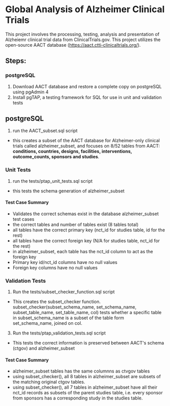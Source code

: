 # Global Analysis of Alzheimer Clinical Trials

This project involves the processing, testing, analysis and presentation of Alzheiemr clinical trial data from ClinicalTrials.gov. This project utilizes the open-source AACT database (https://aact.ctti-clinicaltrials.org/).

## Steps:

### postgreSQL
1. Download AACT database and restore a complete copy on postgreSQL using pgAdmin 4
2. Install pgTAP, a testing framework for SQL for use in unit and validation tests

## postgreSQL

1. run the AACT_subset.sql script
  - this creates a subset of the AACT database for Alzheimer-only clinical trials called alzheimer_subset, and focuses on 8/52 tables from AACT: **conditions, countries, designs, facilities, interventions, outcome_counts, sponsors and studies**.

### Unit Tests

1. run the tests/ptap_unit_tests.sql script
  - this tests the schema generation of alzheimer_subset
   
#### Test Case Summary

  - Validates the correct schemas exist in the database
alzheimer_subset test cases
  - the correct tables and number of tables exist (8 tables total)
  - all tables have the correct primary key (nct_id for studies table, id for the rest)
  - all tables have the correct foreign key (N/A for studies table, nct_id for the rest)
  - in alzheimer_subset, each table has the nct_id column to act as the foreign key
  - Primary key id/nct_id columns have no null values
  - Foreign key columns have no null values

### Validation Tests

1. Run the tests/subset_checker_function.sql script
- This creates the subset_checker function. subset_checker(subset_schema_name, set_schema_name, subset_table_name, set_table_name, col) tests whether a specific table in subset_schema_name is a subset of the table form set_schema_name, joined on col. 
3. Run the tests/ptap_validation_tests.sql script
- This tests the correct information is preserved between AACT's schema (ctgov) and alzheimer_subset
 
#### Test Case Summary

- alzheimer_subset tables has the same columnns as ctvgov tables
- using subset_checker(), all 8 tables in alzheimer_subset are subsets of the matching original ctgov tables.
- using subset_checker(), all 7 tables in alzheimer_subset have all their nct_id records as subsets of the parent studies table, i.e. every sponsor from sponsors has a corresponding study in the studies table.


